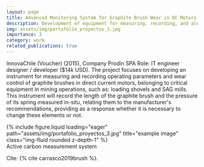 ```yaml
---
layout: page
title: Advanced Monitoring System for Graphite Brush Wear in DC Motors
description: Development of equipment for measuring, recording, and alerting wear of graphite brushes in direct current motors for mining equipment with high operational criticality (2015)
img: assets/img/portafolio_proyectos_3.jpg
importance: 3
category: work
related_publications: true
---
```




InnovaChile (Voucher) (2015), Company Prodin SPA
Role: IT engineer designer / developer ($14k USD). The project focuses on developing an instrument for measuring and recording operating parameters and wear control of graphite brushes in direct current motors, belonging to critical equipment in mining operations, such as: loading shovels and SAG mills. This instrument will record the length of the graphite brush and the pressure of its spring measured in-situ, relating them to the manufacturer's recommendations, providing as a response whether it is necessary to change these elements or not.


<div class="row">
    <div class="col-sm mt-3 mt-md-0">
        {% include figure.liquid loading="eager" path="assets/img/portafolio_proyectos_3.jpg" title="example image" class="img-fluid rounded z-depth-1" %}
    </div>
</div>
<div class="caption">
    Active carbon measurement system
</div>

Cite: {% cite carrasco2019brush %}.
